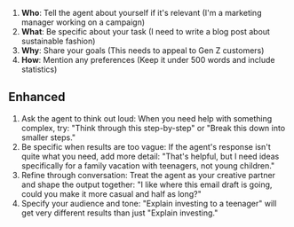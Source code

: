 
1. **Who**: Tell the agent about yourself if it's relevant (I'm a marketing manager working on a campaign)
2. **What**: Be specific about your task (I need to write a blog post about sustainable fashion)
3. **Why**: Share your goals (This needs to appeal to Gen Z customers)
4. **How**: Mention any preferences (Keep it under 500 words and include statistics)

## Enhanced

1. Ask the agent to think out loud: When you need help with something complex, try: "Think through this step-by-step" or "Break this down into smaller steps."
2. Be specific when results are too vague: If the agent's response isn't quite what you need, add more detail: "That's helpful, but I need ideas specifically for a family vacation with teenagers, not young children."
3. Refine through conversation: Treat the agent as your creative partner and shape the output together: "I like where this email draft is going, could you make it more casual and half as long?"
4. Specify your audience and tone: "Explain investing to a teenager" will get very different results than just "Explain investing."